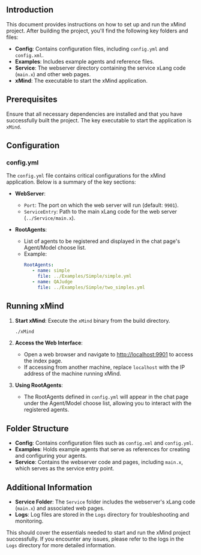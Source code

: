 ## Introduction

This document provides instructions on how to set up and run the xMind project. After building the project, you'll find the following key folders and files:

- **Config**: Contains configuration files, including `config.yml` and `config.xml`.
- **Examples**: Includes example agents and reference files.
- **Service**: The webserver directory containing the service xLang code (`main.x`) and other web pages.
- **xMind**: The executable to start the xMind application.

## Prerequisites

Ensure that all necessary dependencies are installed and that you have successfully built the project. The key executable to start the application is `xMind`.

## Configuration

### config.yml

The `config.yml` file contains critical configurations for the xMind application. Below is a summary of the key sections:

- **WebServer**:
  - `Port`: The port on which the web server will run (default: `9901`).
  - `ServiceEntry`: Path to the main xLang code for the web server (`../Service/main.x`).

- **RootAgents**:
  - List of agents to be registered and displayed in the chat page's Agent/Model choose list.
  - Example:
    ```yaml
    RootAgents:
       - name: simple
         file: ../Examples/Simple/simple.yml
       - name: QAJudge
         file: ../Examples/Simple/two_simples.yml
    ```

## Running xMind

1. **Start xMind**: Execute the `xMind` binary from the build directory.
   ```bash
   ./xMind
   ```
    
2. **Access the Web Interface**:
   - Open a web browser and navigate to [http://localhost:9901](http://localhost:9901) to access the index page.
   - If accessing from another machine, replace `localhost` with the IP address of the machine running xMind.

3. **Using RootAgents**:
   - The RootAgents defined in `config.yml` will appear in the chat page under the Agent/Model choose list, allowing you to interact with the registered agents.

## Folder Structure

- **Config**: Contains configuration files such as `config.xml` and `config.yml`.
- **Examples**: Holds example agents that serve as references for creating and configuring your agents.
- **Service**: Contains the webserver code and pages, including `main.x`, which serves as the service entry point.

## Additional Information

- **Service Folder**: The `Service` folder includes the webserver's xLang code (`main.x`) and associated web pages.
- **Logs**: Log files are stored in the `Logs` directory for troubleshooting and monitoring.

This should cover the essentials needed to start and run the xMind project successfully. If you encounter any issues, please refer to the logs in the `Logs` directory for more detailed information.
